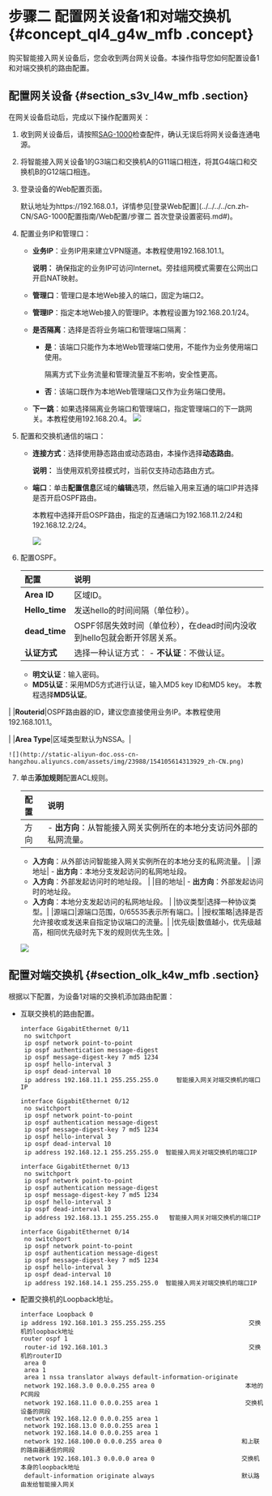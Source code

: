 # 步骤二 配置网关设备1和对端交换机 {#concept_ql4_g4w_mfb .concept}

购买智能接入网关设备后，您会收到两台网关设备。本操作指导您如何配置设备1和对端交换机的路由配置。

## 配置网关设备 {#section_s3v_l4w_mfb .section}

在网关设备启动后，完成以下操作配置网关：

1.  收到网关设备后，请按照[SAG-1000](../../../../cn.zh-CN/产品简介/智能接入网关设备/SAG-1000.md#)检查配件，确认无误后将网关设备连通电源。
2.  将智能接入网关设备1的G3端口和交换机A的G11端口相连，将其G4端口和交换机B的G12端口相连。
3.  登录设备的Web配置页面。

    默认地址为https://192.168.0.1，详情参见[登录Web配置](../../../../cn.zh-CN/SAG-1000配置指南/Web配置/步骤二 首次登录设置密码.md#)。

4.  配置业务IP和管理口：

    -   **业务IP**：业务IP用来建立VPN隧道。本教程使用192.168.101.1。

        **说明：** 确保指定的业务IP可访问Internet。旁挂组网模式需要在公网出口开启NAT映射。

    -   **管理口**：管理口是本地Web接入的端口，固定为端口2。
    -   **管理IP**：指定本地Web接入的管理IP。本教程设置为192.168.20.1/24。
    -   **是否隔离**：选择是否将业务端口和管理端口隔离：
        -   **是**：该端口只能作为本地Web管理端口使用，不能作为业务使用端口使用。

            隔离方式下业务流量和管理流量互不影响，安全性更高。

        -   **否**：该端口既作为本地Web管理端口又作为业务端口使用。
    -   **下一跳**：如果选择隔离业务端口和管理端口，指定管理端口的下一跳网关。本教程使用192.168.20.4。
    ![](http://static-aliyun-doc.oss-cn-hangzhou.aliyuncs.com/assets/img/23988/154105614213922_zh-CN.png)

5.  配置和交换机通信的端口：
    -   **连接方式**：选择使用静态路由或动态路由，本操作选择**动态路由**。

        **说明：** 当使用双机旁挂模式时，当前仅支持动态路由方式。

    -   **端口**：单击**配置信息**区域的**编辑**选项，然后输入用来互通的端口IP并选择是否开启OSPF路由。

        本教程中选择开启OSPF路由，指定的互通端口为192.168.11.2/24和192.168.12.2/24。

        ![](http://static-aliyun-doc.oss-cn-hangzhou.aliyuncs.com/assets/img/23710/154105614213843_zh-CN.png)

6.  配置OSPF。

    |配置|说明|
    |:-|:-|
    |**Area ID**|区域ID。|
    |**Hello\_time**|发送hello的时间间隔（单位秒）。|
    |**dead\_time**|OSPF邻居失效时间（单位秒），在dead时间内没收到hello包就会断开邻居关系。|
    |**认证方式**|选择一种认证方式：    -   **不认证**：不做认证。
    -   **明文认证**：输入密码。
    -   **MD5认证**：采用MD5方式进行认证，输入MD5 key ID和MD5 key。
本教程选择**MD5认证**。

|
    |**Routerid**|OSPF路由器的ID，建议您直接使用业务IP。本教程使用192.168.101.1。

|
    |**Area Type**|区域类型默认为NSSA。|

    ![](http://static-aliyun-doc.oss-cn-hangzhou.aliyuncs.com/assets/img/23988/154105614313929_zh-CN.png)

7.  单击**添加规则**配置ACL规则。

    |配置|说明|
    |:-|:-|
    |方向|     -   **出方向**：从智能接入网关实例所在的本地分支访问外部的私网流量。
    -   **入方向**：从外部访问智能接入网关实例所在的本地分支的私网流量。
 |
    |源地址|     -   **出方向**：本地分支发起访问的私网地址段。
    -   **入方向**：外部发起访问时的地址段。
 |
    |目的地址|     -   **出方向**：外部发起访问时的地址段。
    -   **入方向**：本地分支发起访问的私网地址段。
 |
    |协议类型|选择一种协议类型。|
    |源端口|源端口范围，0/65535表示所有端口。|
    |授权策略|选择是否允许接收或发送来自指定协议端口的流量。|
    |优先级|数值越小，优先级越高，相同优先级时先下发的规则优先生效。|

    ![](http://static-aliyun-doc.oss-cn-hangzhou.aliyuncs.com/assets/img/23710/154105614313852_zh-CN.png)


## 配置对端交换机 {#section_olk_k4w_mfb .section}

根据以下配置，为设备1对端的交换机添加路由配置：

-   互联交换机的路由配置。

    ```
    interface GigabitEthernet 0/11
     no switchport
     ip ospf network point-to-point
     ip ospf authentication message-digest
     ip ospf message-digest-key 7 md5 1234
     ip ospf hello-interval 3
     ip ospf dead-interval 10
     ip address 192.168.11.1 255.255.255.0     智能接入网关对端交换机的端口IP
    
    interface GigabitEthernet 0/12
     no switchport
     ip ospf network point-to-point
     ip ospf authentication message-digest
     ip ospf message-digest-key 7 md5 1234
     ip ospf hello-interval 3
     ip ospf dead-interval 10
     ip address 192.168.12.1 255.255.255.0  智能接入网关对端交换机的端口IP
    
    interface GigabitEthernet 0/13
     no switchport
     ip ospf network point-to-point
     ip ospf authentication message-digest
     ip ospf message-digest-key 7 md5 1234
     ip ospf hello-interval 3
     ip ospf dead-interval 10
     ip address 192.168.13.1 255.255.255.0   智能接入网关对端交换机的端口IP
    
    interface GigabitEthernet 0/14
     no switchport
     ip ospf network point-to-point
     ip ospf authentication message-digest
     ip ospf message-digest-key 7 md5 1234
     ip ospf hello-interval 3
     ip ospf dead-interval 10
     ip address 192.168.14.1 255.255.255.0  智能接入网关对端交换机的端口IP
    ```

-   配置交换机的Loopback地址。

    ```
    interface Loopback 0
    ip address 192.168.101.3 255.255.255.255                       交换机的loopback地址
    router ospf 1
     router-id 192.168.101.3                                       交换机的routerID
     area 0
     area 1
     area 1 nssa translator always default-information-originate
     network 192.168.3.0 0.0.0.255 area 0                         本地的PC网段
     network 192.168.11.0 0.0.0.255 area 1                        交换机设备的网段
     network 192.168.12.0 0.0.0.255 area 1
     network 192.168.13.0 0.0.0.255 area 1
     network 192.168.14.0 0.0.0.255 area 1
     network 192.168.100.0 0.0.0.255 area 0                      和上联的路由器通信的网段
     network 192.168.101.3 0.0.0.0 area 0                        交换机本身的loopback地址
     default-information originate always                        默认路由发给智能接入网关
    ```


